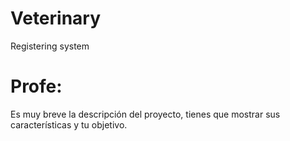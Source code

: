 # Veterinary
Registering system
# Profe:
Es muy breve la descripción del proyecto, tienes que mostrar sus características y tu objetivo.
